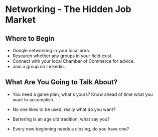 <!-- TITLE: Networking -->
<!-- SUBTITLE: Its Important to Your Success -->

# Networking - The Hidden Job Market

## Where to Begin
- Google networking in your local area.
- Research whether any groups in your field exist.
- Connect with your local Chamber of Commerce for advice.
- Join a group on Linkedin.

## What Are You Going to Talk About?
- You need a game plan, what's yours?
  Know ahead of time what you want to accomplish.
	
- No one likes to be used, really what do you want?
- Bartering is an age old tradition, what say you?
- Every new beginning needs a closing, do you have one?